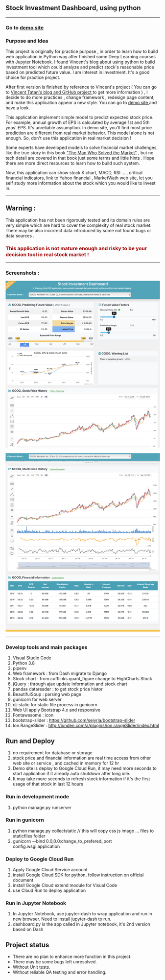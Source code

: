 ## Stock Investment Dashboard, using python 
---

### Go to [ demo site ](https://stock-dashboard-c2s6b2cyea-de.a.run.app)

### Purpose and Idea

This project is originally for practice purpose , in order to learn how to build web application in Python way after finished some Deep Learning courses with Jupyter Notebook. 
I found Vincent's blog about using python to build investment tool which could analyze and predict stock's reasonable price based on predicted future value. I am interest in investment. It's a good choice for practice project. 

After first version is finished by reference to Vincent's project ( You can go to [Vincent Tatan's blog and GitHub project ](https://towardsdatascience.com/value-investing-dashboard-with-python-beautiful-soup-and-dash-python-43002f6a97ca) to get more information  ) ,  I decide to do more practices , change framework , redesign page content, and make this application appear a new style.  You can go to [ demo site ](https://stock-dashboard-c2s6b2cyea-de.a.run.app) and have a look.

This application implement simple model to predict expected stock price. For example, annual growth of EPS is calculated by average 1st and 5th yeas' EPS. It's unreliable assumption. In demo site, you'll find most price prediction are different from real market behavior. This model alone is not enough.  So, don't use this application in real market decision !

Some experts have developed models to solve financial market challenges, like the true story in this book ["The Man Who Solved the Market"](https://www.amazon.com/Man-Who-Solved-Market-Revolution/dp/073521798X) , but no tech detail are covered in that book just some terms and little hints . Hope there are more direct resources to learn how to build such system. 

Now, this application can show stock K chart, MACD, RSI ... , critical financial indicators, link to Yahoo financial , MarketWath web site, let you self study more information about the stock which you would like to invest in.  

---
## Warning : ##
This application has not been rigorously tested and its domain rules are very simple which are hard to cover the complexity of real stock market. There may be also incorrect data introduced by some not found bugs or data sources .
### <span style='color:#a00000'>This application is not mature enough and risky to be your decision tool in real stock market !</span>


-------

### Screenshots : 

![](data/../assets/dashboard-s1.png)

![](data/../assets/dashboard-s2.png)

-------

### Develop tools and main packages  
1. Visual Studio Code
2. Python 3.8
3. pipenv
4. Web framework :  from Dash migrate to Django
5. Stock chart :  from cufflinks.quant_figure change to HighCharts Stock
6. jQuery : through ajax update information and stock chart
7. pandas datareader : to get stock price histor 
8. BeautifulSoup : parsing web page
9. gunicorn for web server
10. dj-static for static file process in gunicorn 
11. Web UI apply Bootstrap 4.x and responsive
12. Fontawesome : icon
13. bootstrap-slider :  https://github.com/seiyria/bootstrap-slider
14. Ion.RangeSlider : http://ionden.com/a/plugins/ion.rangeSlider/index.html
    


## Run and Deploy
1. no requirement for database or storage
1. stock price and financial information are real time access from other web site or service , and cached in memory for 12 hr
1. Demo site is deploy to Google Cloud Run, it may need more seconds to start application if it already auto shutdown after long idle. 
1. It may take more seconds to refresh stock information if it's the first usage of that stock in last 12 hours
 
### Run in development mode
1.  python manage.py runserver
  
### Run in gunicorn
1. python manage.py collectstatic  // this will copy css js image ... files to staticfiles folder
2. gunicorn --bind 0.0,0.0:change_to_prefered_port config.wsgi:application
   
### Deploy to Google Cloud Run
1. Apply Google Cloud Service account
2. install Google Cloud SDK for python, follow instruction on official document
3. install Google Cloud extend module for Visual Code
4. use Cloud Run to deploy application

### Run in Jupyter Notebook
1. In Jupyter Notebook, use jupyter-dash to wrap application and run in new browser. Need to install jupyter-dash to run.
2. dashboard.py is the app called in Jupyter notebook, it's 2nd version based on Dash


## Project status
- There are no plan to enhance more function in this project.
- There may be some bugs left unresolved.
- Without Unit tests. 
- Without reliable QA testing and error handling.  
  




